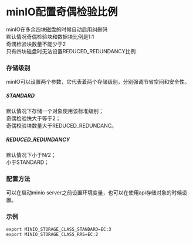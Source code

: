 # minIO配置奇偶检验比例

minIO在多余四块磁盘的时候自动启用纠删码  
默认情况奇偶检验块和数据块比例是1:1  
奇偶检验块数量不能少于2  
只有四块磁盘时无法设置REDUCED_REDUNDANCY比例  

### 存储级别
minIO可以设置两个参数，它代表着两个存储级别，分别强调节省空间和安全性。  

##### STANDARD
默认情况下存储一个对象使用该标准级别；  
奇偶检验快大于等于2；  
奇偶校验块数量大于REDUCED_REDUNDANC。  

##### REDUCED_REDUNDANCY
默认情况下小于N/2；  
小于STANDARD；

### 配置方法
可以在启动minio server之前设置环境变量，也可以在使用api存储对象的时候设置。

### 示例

```
export MINIO_STORAGE_CLASS_STANDARD=EC:3
export MINIO_STORAGE_CLASS_RRS=EC:2
```

